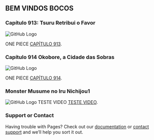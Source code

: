 ## BEM VINDOS BOCOS

### Capítulo 913: Tsuru Retribui o Favor

![GitHub Logo](/Rock_Animes/01_x.jpg)


ONE PIECE [CAPÍTULO 913](/Rock_Animes/onePiece/Capitulo913.html).


### Capítulo 914 Okobore, a Cidade das Sobras


![GitHub Logo](/Rock_Animes/onePiece/Capitlo914/01_x.jpg)


ONE PIECE [CAPÍTULO 914](/Rock_Animes/onePiece/Capitulo914.html).






### Monster Musume no Iru Nichijou1

![GitHub Logo](/Rock_Animes/Monster-Musume-no-Iru-Nichijou.jpg)
TESTE VIDEO [TESTE VIDEO](/Rock_Animes/video.html).


### Support or Contact

Having trouble with Pages? Check out our [documentation](https://help.github.com/categories/github-pages-basics/) or [contact support](https://github.com/contact) and we’ll help you sort it out.
